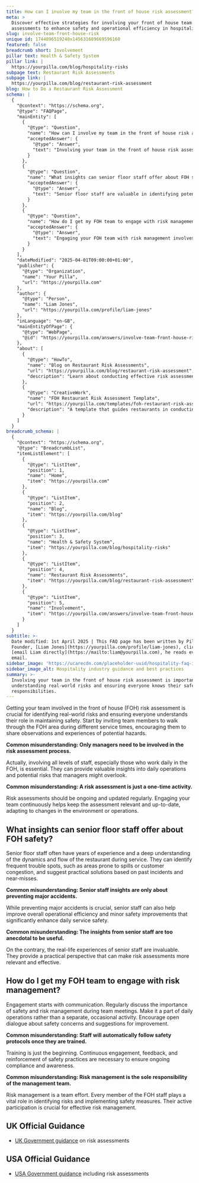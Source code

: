 ```yaml
---
title: How can I involve my team in the front of house risk assessment?
meta: >
  Discover effective strategies for involving your front of house team in risk
  assessments to enhance safety and operational efficiency in hospitality.
slug: involve-team-front-house-risk
unique id: 1744896519240x145631689669596160
featured: false
breadcrumb short: Involvement
pillar text: Health & Safety System
pillar link: |
  https://yourpilla.com/blog/hospitality-risks
subpage text: Restaurant Risk Assessments
subpage link: |
  https://yourpilla.com/blog/restaurant-risk-assessment
blog: How to Do a Restaurant Risk Assessment
schema: |
  {
    "@context": "https://schema.org",
    "@type": "FAQPage",
    "mainEntity": [
      {
        "@type": "Question",
        "name": "How can I involve my team in the front of house risk assessment?",
        "acceptedAnswer": {
          "@type": "Answer",
          "text": "Involving your team in the front of house risk assessment is important for understanding real-world risks and ensuring everyone knows their safety responsibilities. Begin by having team members observe the area during various service times to spot potential hazards and discuss their experiences. This inclusive approach not only brings in diverse insights but also keeps the assessment up-to-date. Use the FOH restaurant risk assessment template to document and periodically review these risks."
        }
      },
      {
        "@type": "Question",
        "name": "What insights can senior floor staff offer about FOH safety?",
        "acceptedAnswer": {
          "@type": "Answer",
          "text": "Senior floor staff are valuable in identifying potential safety issues and suggesting practical solutions, drawing from their extensive experience. Their insights can help prevent not only major accidents but also make minor adjustments that significantly improve daily operational safety. These experiences bring a practical, hands-on perspective that enhances the relevance and effectiveness of risk assessments."
        }
      },
      {
        "@type": "Question",
        "name": "How do I get my FOH team to engage with risk management?",
        "acceptedAnswer": {
          "@type": "Answer",
          "text": "Engaging your FOH team with risk management involves clear communication and integration of safety discussions into regular team meetings. It's crucial to move beyond training and foster an environment of continuous engagement and feedback on safety practices. By involving the entire team, you establish a culture where everyone feels responsible for spotting risks and enhancing safety."
        }
      }
    ],
    "dateModified": "2025-04-01T09:00:00+01:00",
    "publisher": {
      "@type": "Organization",
      "name": "Your Pilla",
      "url": "https://yourpilla.com"
    },
    "author": {
      "@type": "Person",
      "name": "Liam Jones",
      "url": "https://yourpilla.com/profile/liam-jones"
    },
    "inLanguage": "en-GB",
    "mainEntityOfPage": {
      "@type": "WebPage",
      "@id": "https://yourpilla.com/answers/involve-team-front-house-risk"
    },
    "about": [
      {
        "@type": "HowTo",
        "name": "Blog on Restaurant Risk Assessments",
        "url": "https://yourpilla.com/blog/restaurant-risk-assessment",
        "description": "Learn about conducting effective risk assessments in restaurant settings to improve safety and operational efficiency."
      },
      {
        "@type": "CreativeWork",
        "name": "FOH Restaurant Risk Assessment Template",
        "url": "https://yourpilla.com/templates/foh-restaurant-risk-assessment",
        "description": "A template that guides restaurants in conducting thorough front of house risk assessments, ensuring compliance and safety."
      }
    ]
  }
breadcrumb_schema: |
  {
    "@context": "https://schema.org",
    "@type": "BreadcrumbList",
    "itemListElement": [
      {
        "@type": "ListItem",
        "position": 1,
        "name": "Home",
        "item": "https://yourpilla.com"
      },
      {
        "@type": "ListItem",
        "position": 2,
        "name": "Blog",
        "item": "https://yourpilla.com/blog"
      },
      {
        "@type": "ListItem",
        "position": 3,
        "name": "Health & Safety System",
        "item": "https://yourpilla.com/blog/hospitality-risks"
      },
      {
        "@type": "ListItem",
        "position": 4,
        "name": "Restaurant Risk Assessments",
        "item": "https://yourpilla.com/blog/restaurant-risk-assessment"
      },
      {
        "@type": "ListItem",
        "position": 5,
        "name": "Involvement",
        "item": "https://yourpilla.com/answers/involve-team-front-house-risk"
      }
    ]
  }
subtitle: >-
  Date modified: 1st April 2025 | This FAQ page has been written by Pilla
  Founder, [Liam Jones](https://yourpilla.com/profile/liam-jones), click to
  [email Liam directly](https://mailto:liam@yourpilla.com), he reads every
  email.
sidebar_image: 'https://ucarecdn.com/placeholder-uuid/hospitality-faq-image.jpg'
sidebar_image_alt: Hospitality industry guidance and best practices
summary: >-
  Involving your team in the front of house risk assessment is important for
  understanding real-world risks and ensuring everyone knows their safety
  responsibilities.
---
```

Getting your team involved in the front of house (FOH) risk assessment is crucial for identifying real-world risks and ensuring everyone understands their role in maintaining safety. Start by inviting team members to walk through the FOH area during different service times, encouraging them to share observations and experiences of potential hazards.

**Common misunderstanding: Only managers need to be involved in the risk assessment process.**

Actually, involving all levels of staff, especially those who work daily in the FOH, is essential. They can provide valuable insights into daily operations and potential risks that managers might overlook.

**Common misunderstanding: A risk assessment is just a one-time activity.**

Risk assessments should be ongoing and updated regularly. Engaging your team continuously helps keep the assessment relevant and up-to-date, adapting to changes in the environment or operations.

## What insights can senior floor staff offer about FOH safety?

Senior floor staff often have years of experience and a deep understanding of the dynamics and flow of the restaurant during service. They can identify frequent trouble spots, such as areas prone to spills or customer congestion, and suggest practical solutions based on past incidents and near-misses.

**Common misunderstanding: Senior staff insights are only about preventing major accidents.**

While preventing major accidents is crucial, senior staff can also help improve overall operational efficiency and minor safety improvements that significantly enhance daily service safety.

**Common misunderstanding: The insights from senior staff are too anecdotal to be useful.**

On the contrary, the real-life experiences of senior staff are invaluable. They provide a practical perspective that can make risk assessments more relevant and effective.

## How do I get my FOH team to engage with risk management?

Engagement starts with communication. Regularly discuss the importance of safety and risk management during team meetings. Make it a part of daily operations rather than a separate, occasional activity. Encourage open dialogue about safety concerns and suggestions for improvement.

**Common misunderstanding: Staff will automatically follow safety protocols once they are trained.**

Training is just the beginning. Continuous engagement, feedback, and reinforcement of safety practices are necessary to ensure ongoing compliance and awareness.

**Common misunderstanding: Risk management is the sole responsibility of the management team.**

Risk management is a team effort. Every member of the FOH staff plays a vital role in identifying risks and implementing safety measures. Their active participation is crucial for effective risk management.

## UK Official Guidance

-   [UK Government guidance](https://www.hse.gov.uk/catering/risk.htm) on risk assessments

## USA Official Guidance

-   [USA Government guidance](https://www.fda.gov/regulatory-information/search-fda-guidance-documents/draft-guidance-industry-hazard-analysis-and-risk-based-preventive-controls-human-food) including risk assessments
